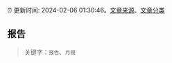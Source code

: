 :alarm_clock: 更新时间: 2024-02-06 01:30:46。[文章来源](/README.md)、[文章分类](/TAGS.md)

## 报告


> 关键字：`报告`、`月报`



